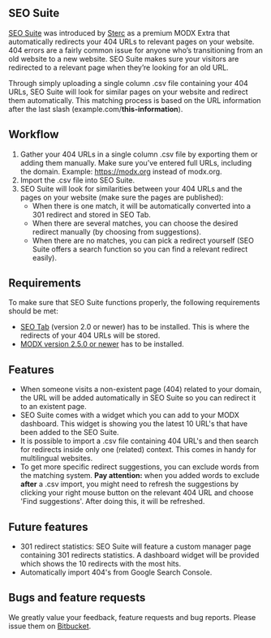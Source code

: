 ## SEO Suite
[SEO Suite][1] was introduced by [Sterc][4] as a premium MODX Extra that automatically redirects your 404 URLs to relevant pages on your website. 404 errors are a fairly common issue for anyone who’s transitioning from an old website to a new website. SEO Suite makes sure your visitors are redirected to a relevant page when they’re looking for an old URL.

Through simply uploading a single column .csv file containing your 404 URLs, SEO Suite will look for similar pages on your website and redirect them automatically. This matching process is based on the URL information after the last slash (example.com/**this-information**).

## Workflow
1. Gather your 404 URLs in a single column .csv file by exporting them or adding them manually. Make sure you’ve entered full URLs, including the domain. Example: https://modx.org instead of modx.org.
2. Import the .csv file into SEO Suite.
3. SEO Suite will look for similarities between your 404 URLs and the pages on your website (make sure the pages are published):
   *  When there is one match, it will be automatically converted into a 301 redirect and stored in SEO Tab.
   *  When there are several matches, you can choose the desired redirect manually (by choosing from suggestions).
   *  When there are no matches, you can pick a redirect yourself (SEO Suite offers a search function so you can find a relevant redirect easily).

## Requirements
To make sure that SEO Suite functions properly, the following requirements should be met:
-  [SEO Tab][2] (version 2.0 or newer) has to be installed. This is where the redirects of your 404 URLs will be stored.
-  [MODX version 2.5.0 or newer][3] has to be installed. 

## Features
* When someone visits a non-existent page (404) related to your domain, the URL will be added automatically in SEO Suite so you can redirect it to an existent page.
* SEO Suite comes with a widget which you can add to your MODX dashboard. This widget is showing you the latest 10 URL's that have been added to the SEO Suite.
* It is possible to import a .csv file containing 404 URL's and then search for redirects inside only one (related) context. This comes in handy for multilingual websites.
* To get more specific redirect suggestions, you can exclude words from the matching system. **Pay attention:** when you added words to exclude **after** a .csv import, you might need to refresh the suggestions by clicking your right mouse button on the relevant 404 URL and choose 'Find suggestions'. After doing this, it will be refreshed.

## Future features
* 301 redirect statistics: SEO Suite will feature a custom manager page containing 301 redirects statistics.
A dashboard widget will be provided which shows the 10 redirects with the most hits.
* Automatically import 404's from Google Search Console.

## Bugs and feature requests
We greatly value your feedback, feature requests and bug reports. Please issue them on [Bitbucket][5].

[1]: https://www.sterc.nl/en/modx-extras/seosuite
[2]: https://www.sterc.nl/en/modx-extras/seotab
[3]: https://modx.com/download
[4]: https://www.sterc.nl/en/
[5]: https://bitbucket.org/sterc/seosuite/issues?status=new&status=open